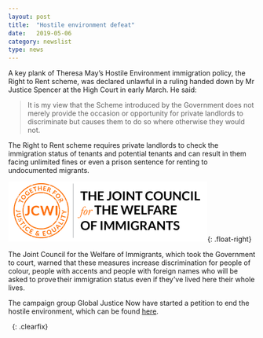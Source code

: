 ```yaml
---
layout: post
title:  "Hostile environment defeat"
date:   2019-05-06
category: newslist
type: news
---
```


A key plank of Theresa May’s Hostile Environment immigration policy, the Right to Rent scheme, was declared unlawful in a ruling handed down by Mr Justice Spencer at the High Court in early March. He said:

> It is my view that the Scheme introduced by the Government does not merely provide the occasion or opportunity for private landlords to discriminate but causes them to do so where otherwise they would not.

The Right to Rent scheme requires private landlords to check the immigration status of tenants and potential tenants and can result in them facing unlimited fines or even a prison sentence for renting to undocumented migrants.  

![Joint Council for the Welfare of Immigrants logo](/images/2019-05-06-hostile-environment.png){: .float-right}

The Joint Council for the Welfare of Immigrants, which took the Government to court, warned that these measures increase discrimination for people of colour, people with accents and people with foreign names who will be asked to prove their immigration status even if they've lived here their whole lives. 

The campaign group Global Justice Now have started a petition to end the hostile environment, which can be found [here](https://act.globaljustice.org.uk/sajid-javid-stop-hostile-environment-all-immigrants-0).

&nbsp;
{: .clearfix}
